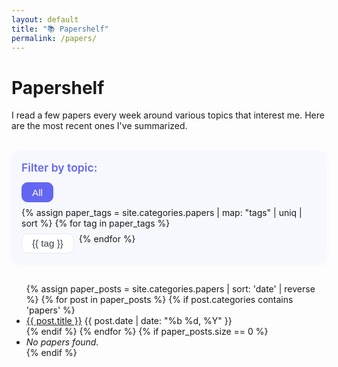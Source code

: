 ```yaml
---
layout: default
title: "📚 Papershelf"
permalink: /papers/
---
```


# Papershelf

<p>I read a few papers every week around various topics that interest me. Here are the most recent ones I've summarized.</p>

<div class="tag-filter">
  <div class="tag-filter-header">Filter by topic:</div>
  <div class="tag-buttons">
    <button class="tag-button active" data-tag="all">All</button>
    {% assign paper_tags = site.categories.papers | map: "tags" | uniq | sort %}
    {% for tag in paper_tags %}
      <button class="tag-button" data-tag="{{ tag }}">{{ tag }}</button>
    {% endfor %}
  </div>
</div>

<ul class="paper-list">
  {% assign paper_posts = site.categories.papers | sort: 'date' | reverse %}
  {% for post in paper_posts %}
    {% if post.categories contains 'papers' %}
      <li class="paper-item" data-tags="{{ post.tags | join: ' ' }}">
        <a href="{{ post.url | relative_url }}" class="list-title">{{ post.title }}</a>
        <span class="list-date">{{ post.date | date: "%b %d, %Y" }}</span>
      </li>
    {% endif %}
  {% endfor %}
  {% if paper_posts.size == 0 %}
    <li><em>No papers found.</em></li>
  {% endif %}
</ul>

<style>
.tag-filter {
  margin: 2rem 0;
  padding: 1rem;
  background: #f6f8fd;
  border-radius: 0.8rem;
  box-shadow: 0 2px 8px rgba(99,102,241,0.04);
}

.tag-filter-header {
  font-weight: 600;
  color: #6366f1;
  margin-bottom: 0.8rem;
  font-size: 1.1rem;
}

.tag-buttons {
  display: flex;
  flex-wrap: wrap;
  gap: 0.5rem;
}

.tag-button {
  padding: 0.4rem 1rem;
  border: 1.5px solid #e5e7eb;
  border-radius: 0.6rem;
  background: white;
  color: #374151;
  font-size: 0.95rem;
  cursor: pointer;
  transition: all 0.2s ease;
}

.tag-button:hover {
  background: #f4f6fb;
  border-color: #6366f1;
  color: #6366f1;
}

.tag-button.active {
  background: #6366f1;
  color: white;
  border-color: #6366f1;
}

.paper-list {
  margin-top: 2rem;
}

.paper-item {
  opacity: 1;
  transition: opacity 0.3s ease;
}

.paper-item.hidden {
  display: none;
  opacity: 0;
}

@media (max-width: 600px) {
  .tag-buttons {
    gap: 0.3rem;
  }
  
  .tag-button {
    padding: 0.3rem 0.8rem;
    font-size: 0.9rem;
  }
}
</style>

<script>
document.addEventListener('DOMContentLoaded', function() {
  const tagButtons = document.querySelectorAll('.tag-button');
  const paperItems = document.querySelectorAll('.paper-item');

  tagButtons.forEach(button => {
    button.addEventListener('click', () => {
      // Update active button
      tagButtons.forEach(btn => btn.classList.remove('active'));
      button.classList.add('active');

      const selectedTag = button.getAttribute('data-tag');

      // Filter papers
      paperItems.forEach(item => {
        if (selectedTag === 'all') {
          item.classList.remove('hidden');
        } else {
          const itemTags = item.getAttribute('data-tags').split(' ');
          if (itemTags.includes(selectedTag)) {
            item.classList.remove('hidden');
          } else {
            item.classList.add('hidden');
          }
        }
      });
    });
  });
});
</script>
